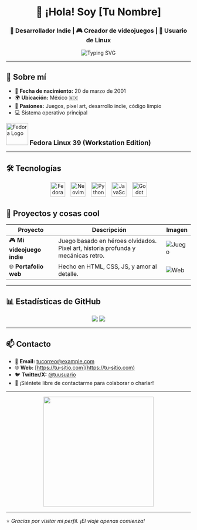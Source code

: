 
<h1 align="center">👋 ¡Hola! Soy [Tu Nombre]</h1>
<h3 align="center">🧠 Desarrollador Indie | 🎮 Creador de videojuegos | 🐧 Usuario de Linux</h3>

<p align="center">
  <img src="https://readme-typing-svg.demolab.com?font=Fira+Code&size=22&pause=1000&color=00A3FF&center=true&vCenter=true&width=500&lines=🚀+Apasionado+por+la+tecnología;🎨+Diseñador+de+mundos+digitales;🌌+Soñador+y+constructor" alt="Typing SVG" />
</p>

---

## 👤 Sobre mí

- 🎂 **Fecha de nacimiento:** 20 de marzo de 2001  
- 🌍 **Ubicación:** México 🇲🇽  
- 🧩 **Pasiones:** Juegos, pixel art, desarrollo indie, código limpio  
- 💻 Sistema operativo principal

<p align="left">
  <img src="https://es.wikipedia.org/wiki/Fedora_(sistema_operativo)#/media/Archivo:Fedora_logo_(2021).svg" alt="Fedora Logo" width="60"/>
  <strong style="font-size: 18px;"> Fedora Linux 39 (Workstation Edition)</strong>
</p>


---

## 🛠️ Tecnologías

<div align="center">

<img src="https://es.wikipedia.org/wiki/Fedora_(sistema_operativo)#/media/Archivo:Fedora_logo_(2021).svg" alt="Fedora" width="40"/>
&nbsp;&nbsp;
<img src="https://cdn.jsdelivr.net/gh/devicons/devicon/icons/neovim/neovim-original.svg" width="40" alt="Neovim"/>
&nbsp;&nbsp;
<img src="https://cdn.jsdelivr.net/gh/devicons/devicon/icons/python/python-original.svg" width="40" alt="Python"/>
&nbsp;&nbsp;
<img src="https://cdn.jsdelivr.net/gh/devicons/devicon/icons/javascript/javascript-original.svg" width="40" alt="JavaScript"/>
&nbsp;&nbsp;
<img src="https://cdn.jsdelivr.net/gh/devicons/devicon/icons/godot/godot-original.svg" width="40" alt="Godot"/>

</div>

## 📸 Proyectos y cosas cool

| Proyecto | Descripción | Imagen |
|---------|-------------|--------|
| 🎮 **Mi videojuego indie** | Juego basado en héroes olvidados. Pixel art, historia profunda y mecánicas retro. | ![Juego](https://media.giphy.com/media/3o7abKhOpu0NwenH3O/giphy.gif) |
| 🌐 **Portafolio web** | Hecho en HTML, CSS, JS, y amor al detalle. | ![Web](https://media.giphy.com/media/qgQUggAC3Pfv687qPC/giphy.gif) |

---

## 📊 Estadísticas de GitHub

<p align="center">
  <img src="https://github-readme-stats.vercel.app/api?username=tu-usuario&show_icons=true&theme=tokyonight&hide=issues" />
  <img src="https://github-readme-streak-stats.herokuapp.com/?user=tu-usuario&theme=tokyonight" />
</p>

---

## 📫 Contacto

- 💌 **Email:** [tucorreo@example.com](mailto:tucorreo@example.com)
- 🌐 **Web:** [https://tu-sitio.com](https://tu-sitio.com)
- 🐦 **Twitter/X:** [@tuusuario](https://twitter.com/tuusuario)
- 💬 ¡Siéntete libre de contactarme para colaborar o charlar!

---

<p align="center">
  <img src="https://media.giphy.com/media/ZVik7pBtu9dNS/giphy.gif" width="300" />
</p>

---

⭐ *Gracias por visitar mi perfil. ¡El viaje apenas comienza!*

